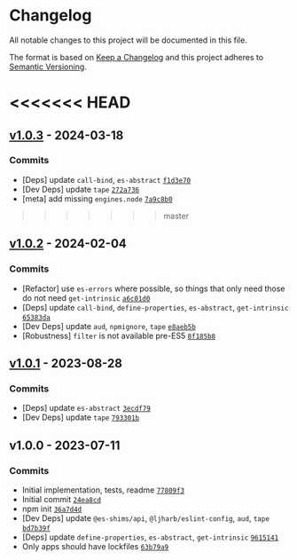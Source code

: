 # Changelog

All notable changes to this project will be documented in this file.

The format is based on [Keep a Changelog](https://keepachangelog.com/en/1.0.0/)
and this project adheres to [Semantic Versioning](https://semver.org/spec/v2.0.0.html).

<<<<<<< HEAD
=======
## [v1.0.3](https://github.com/es-shims/Object.groupBy/compare/v1.0.2...v1.0.3) - 2024-03-18

### Commits

- [Deps] update `call-bind`, `es-abstract` [`f1d3e70`](https://github.com/es-shims/Object.groupBy/commit/f1d3e701aff0a36e4d7373059812a9b978c7ad7f)
- [Dev Deps] update `tape` [`272a736`](https://github.com/es-shims/Object.groupBy/commit/272a73672f27f90fd6d5054ca13e039c45815a8a)
- [meta] add missing `engines.node` [`7a9c8b0`](https://github.com/es-shims/Object.groupBy/commit/7a9c8b0f636a5703ea923c9d0721fbf5861c6949)

>>>>>>> master
## [v1.0.2](https://github.com/es-shims/Object.groupBy/compare/v1.0.1...v1.0.2) - 2024-02-04

### Commits

- [Refactor] use `es-errors` where possible, so things that only need those do not need `get-intrinsic` [`a6c01d0`](https://github.com/es-shims/Object.groupBy/commit/a6c01d0ec46e7bb5ac68e8bfdce3a64fddc6b0a1)
- [Deps] update `call-bind`, `define-properties`, `es-abstract`, `get-intrinsic` [`65383da`](https://github.com/es-shims/Object.groupBy/commit/65383dad0b036ad3459def995c223a4afb1f6a50)
- [Dev Deps] update `aud`, `npmignore`, `tape` [`e8aeb5b`](https://github.com/es-shims/Object.groupBy/commit/e8aeb5b7b1d88bfbe8be1da369a374ec36cb459f)
- [Robustness] `filter` is not available pre-ES5 [`8f185b8`](https://github.com/es-shims/Object.groupBy/commit/8f185b851f155e41442714bea792b07df778f986)

## [v1.0.1](https://github.com/es-shims/Object.groupBy/compare/v1.0.0...v1.0.1) - 2023-08-28

### Commits

- [Deps] update `es-abstract` [`3ecdf79`](https://github.com/es-shims/Object.groupBy/commit/3ecdf797231a5a8fc4cf1a772ad0892257c11edc)
- [Dev Deps] update `tape` [`793301b`](https://github.com/es-shims/Object.groupBy/commit/793301b6b41750c6682df2c7bff46a4e52ce7a7c)

## v1.0.0 - 2023-07-11

### Commits

- Initial implementation, tests, readme [`77809f3`](https://github.com/es-shims/Object.groupBy/commit/77809f3024955519d71a2ab6ed9883e4d496a953)
- Initial commit [`24ea8cd`](https://github.com/es-shims/Object.groupBy/commit/24ea8cdc625987930d5cf9df0dbff01e5693a544)
- npm init [`36a7d4d`](https://github.com/es-shims/Object.groupBy/commit/36a7d4d9d2fc9ff8503985f2fcf76a2ff4097140)
- [Dev Deps] update `@es-shims/api`, `@ljharb/eslint-config`, `aud`, `tape` [`bd7b39f`](https://github.com/es-shims/Object.groupBy/commit/bd7b39fca3d5fbff1e7140ae69893ec4694e4201)
- [Deps] update `define-properties`, `es-abstract`, `get-intrinsic` [`9615141`](https://github.com/es-shims/Object.groupBy/commit/9615141fab908eec83e310d8fdf6847a808baf36)
- Only apps should have lockfiles [`63b79a9`](https://github.com/es-shims/Object.groupBy/commit/63b79a97732802eb25da26928646e6ef103762cd)
